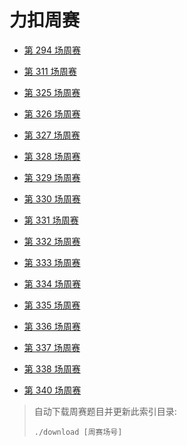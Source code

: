 # 力扣周赛

- [第 294 场周赛](294)

- [第 311 场周赛](311)

- [第 325 场周赛](325)

- [第 326 场周赛](326)

- [第 327 场周赛](327)

- [第 328 场周赛](328)

- [第 329 场周赛](329)

- [第 330 场周赛](330)

- [第 331 场周赛](331)

- [第 332 场周赛](332)

- [第 333 场周赛](333)

- [第 334 场周赛](334)

- [第 335 场周赛](335)

- [第 336 场周赛](336)

- [第 337 场周赛](337)

- [第 338 场周赛](338)

- [第 340 场周赛](340)

> 自动下载周赛题目并更新此索引目录:
> ```shell
> ./download [周赛场号]
> ```
